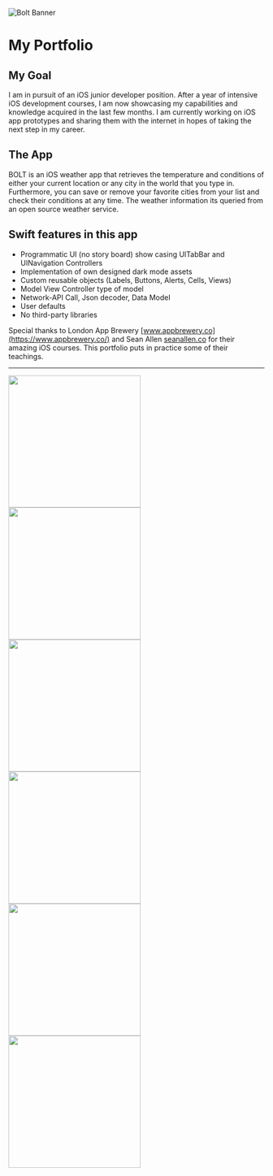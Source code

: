 ![Bolt Banner](Documentation/BoltBanner.png)
# My Portfolio

## My Goal

I am in pursuit of an iOS junior developer position. After a year of intensive iOS development courses, I am now showcasing my capabilities and knowledge acquired in the last few months. I am currently working on iOS app prototypes and sharing them with the internet in hopes of taking the next step in my career.

## The App

BOLT is an iOS weather app that retrieves the temperature and conditions of either your current location or any city in the world that you type in. Furthermore, you can save or remove your favorite cities from your list and check their conditions at any time.  The weather information its queried from an open source weather service. 

## Swift features in this app

* Programmatic UI (no story board) show casing UITabBar and UINavigation Controllers
* Implementation of own designed dark mode assets
* Custom reusable objects (Labels, Buttons, Alerts, Cells, Views)
* Model View Controller type of model
* Network-API Call, Json decoder, Data Model
* User defaults
* No third-party libraries

Special thanks to London App Brewery [www.appbrewery.co](https://www.appbrewery.co/) and Sean Allen [seanallen.co](https://seanallen.co/) for their amazing iOS courses. This portfolio puts in practice some of their teachings. 

-----------------------------------------
<p float="middle">
  <img src="Documentation/BoltHomeScreen.png" width="260"> 
  <img src="Documentation/BoltResults.png" width="260">
  <img src="Documentation/BoltFavorites.png" width="260">
  <img src="Documentation/BoltCustomAlert.png" width="260">
  <img src="Documentation/DarkResults.png" width="260">
  <img src="Documentation/DarkHomeScreen.png" width="260">
</p>


